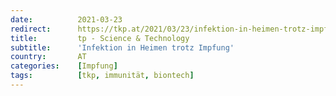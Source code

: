 ```yaml
---
date:          2021-03-23
redirect:      https://tkp.at/2021/03/23/infektion-in-heimen-trotz-impfung/
title:         tp - Science & Technology
subtitle:      'Infektion in Heimen trotz Impfung'
country:       AT
categories:    [Impfung]
tags:          [tkp, immunität, biontech]
---
```

